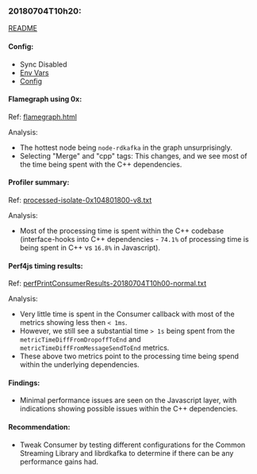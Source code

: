 ### 20180704T10h20:

[README](../README.md)

#### Config:

- Sync Disabled
- [Env Vars](./perfEnv.sh)
- [Config](./config.json)

#### Flamegraph using 0x:
Ref: [flamegraph.html](./flamegraph.html)

Analysis:
- The hottest node being `node-rdkafka` in the graph unsurprisingly.
- Selecting "Merge" and "cpp" tags: This changes, and we see most of the time being spent with the C++ dependencies.

#### Profiler summary: 
Ref: [processed-isolate-0x104801800-v8.txt](./processed-isolate-0x104801800-v8.txt)

Analysis:
- Most of the processing time is spent within the C++ codebase (interface-hooks into C++ dependencies - `74.1%` of processing time is being spent in C++ vs `16.8%` in Javascript).

#### Perf4js timing results: 
Ref:  [perfPrintConsumerResults-20180704T10h00-normal.txt](./perfPrintConsumerResults-20180704T10h00-normal.txt)

Analysis:
- Very little time is spent in the Consumer callback with most of the metrics showing less then `< 1ms`.
- However, we still see a substantial time `> 1s` being spent from the `metricTimeDiffFromDropoffToEnd` and `metricTimeDiffFromMessageSendToEnd` metrics.
- These above two metrics point to the processing time being spend within the underlying dependencies.

#### Findings:
- Minimal performance issues are seen on the Javascript layer, with indications showing possible issues within the C++ dependencies.

#### Recommendation:
- Tweak Consumer by testing different configurations for the Common Streaming Library and librdkafka to determine if there can be any performance gains had.
